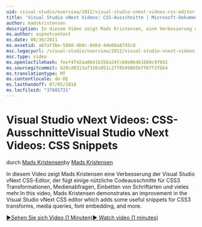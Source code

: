 ```yaml
---
uid: visual-studio/overview/2012/visual-studio-vnext-videos-css-editor-snippets
title: 'Visual Studio vNext Videos: CSS-Ausschnitte | Microsoft-Dokumentation'
author: madskristensen
description: In diesem Video zeigt Mads Kristensen, eine Verbesserung der Visual Studio vNext CSS-Editor, der einiger nützlicher Codeausschnitte für CSS3-Transformationen, Medien Q hinzugefügt...
ms.author: aspnetcontent
ms.date: 08/30/2011
ms.assetid: a87af3be-589d-4b0c-846d-4de60a8745c0
msc.legacyurl: /visual-studio/overview/2012/visual-studio-vnext-videos-css-editor-snippets
msc.type: video
ms.openlocfilehash: feef4f42aa88416356a24fc60e0b461609c9f041
ms.sourcegitcommit: b28cd0313af316c051c2ff8549865bff67f2fbb4
ms.translationtype: MT
ms.contentlocale: de-DE
ms.lasthandoff: 07/05/2018
ms.locfileid: "37801731"
---
```

<a name="visual-studio-vnext-videos-css-snippets"></a><span data-ttu-id="8b389-103">Visual Studio vNext Videos: CSS-Ausschnitte</span><span class="sxs-lookup"><span data-stu-id="8b389-103">Visual Studio vNext Videos: CSS Snippets</span></span>
====================
<span data-ttu-id="8b389-104">durch [Mads Kristensen](https://github.com/madskristensen)</span><span class="sxs-lookup"><span data-stu-id="8b389-104">by [Mads Kristensen](https://github.com/madskristensen)</span></span>

<span data-ttu-id="8b389-105">In diesem Video zeigt Mads Kristensen eine Verbesserung der Visual Studio vNext CSS-Editor, der fügt einige nützliche Codeausschnitte für CSS3 Transformationen, Medienabfragen, Einbetten von Schriftarten und vieles mehr.</span><span class="sxs-lookup"><span data-stu-id="8b389-105">In this video, Mads Kristensen demonstrates an improvement in the Visual Studio vNext CSS editor which adds some useful snippets for CSS3 transforms, media queries, font embedding, and more.</span></span>

[<span data-ttu-id="8b389-106">&#9654;Sehen Sie sich Video (1 Minuten)</span><span class="sxs-lookup"><span data-stu-id="8b389-106">&#9654; Watch video (1 minutes)</span></span>](https://channel9.msdn.com/Blogs/ASP-NET-Site-Videos/visual-studio-vnext-videos-css-editor-snippets)
